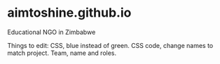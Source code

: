 # aimtoshine.github.io
Educational NGO in Zimbabwe

Things to edit:
CSS, blue instead of green.
CSS code, change names to match project.
Team, name and roles.

